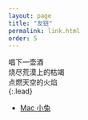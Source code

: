 ```yaml
---
layout: page
title: "友链"
permalink: link.html
order: 5
---
```



唱下一壶酒  <br>
烧尽荒漠上的枯竭  <br>
点燃天空的火焰  
{:.lead}




* [Mac 小兔](https://perixiaowan.github.io/)

